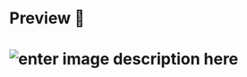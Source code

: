 # Preview 🎥
# ![enter image description here](https://media.giphy.com/media/lZwTmdDjuCCvJ7yHVA/giphy.gif)
